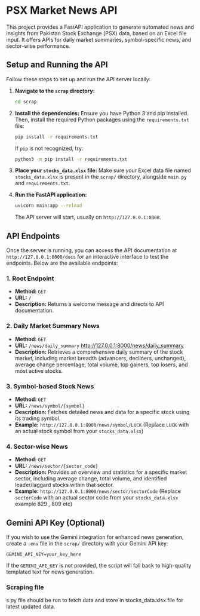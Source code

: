 # PSX Market News API

This project provides a FastAPI application to generate automated news and insights from Pakistan Stock Exchange (PSX) data, based on an Excel file input. It offers APIs for daily market summaries, symbol-specific news, and sector-wise performance.

## Setup and Running the API

Follow these steps to set up and run the API server locally:

1.  **Navigate to the `scrap` directory:**
    ```bash
    cd scrap
    ```

2.  **Install the dependencies:**
    Ensure you have Python 3 and pip installed. Then, install the required Python packages using the `requirements.txt` file:
    ```bash
    pip install -r requirements.txt
    ```
    If `pip` is not recognized, try:
    ```bash
    python3 -m pip install -r requirements.txt
    ```

3.  **Place your `stocks_data.xlsx` file:**
    Make sure your Excel data file named `stocks_data.xlsx` is present in the `scrap/` directory, alongside `main.py` and `requirements.txt`.

4.  **Run the FastAPI application:**
    ```bash
    uvicorn main:app --reload
    ```
    The API server will start, usually on `http://127.0.0.1:8000`.

## API Endpoints

Once the server is running, you can access the API documentation at `http://127.0.0.1:8000/docs` for an interactive interface to test the endpoints. Below are the available endpoints:

### 1. Root Endpoint
- **Method:** `GET`
- **URL:** `/`
- **Description:** Returns a welcome message and directs to API documentation.

### 2. Daily Market Summary News
- **Method:** `GET`
- **URL:** `/news/daily_summary`
http://127.0.0.1:8000/news/daily_summary
- **Description:** Retrieves a comprehensive daily summary of the stock market, including market breadth (advancers, decliners, unchanged), average change percentage, total volume, top gainers, top losers, and most active stocks.

### 3. Symbol-based Stock News
- **Method:** `GET`
- **URL:** `/news/symbol/{symbol}`
- **Description:** Fetches detailed news and data for a specific stock using its trading symbol.
- **Example:** `http://127.0.0.1:8000/news/symbol/LUCK` (Replace `LUCK` with an actual stock symbol from your `stocks_data.xlsx`)

### 4. Sector-wise News
- **Method:** `GET`
- **URL:** `/news/sector/{sector_code}`
- **Description:** Provides an overview and statistics for a specific market sector, including average change, total volume, and identified leader/laggard stocks within that sector.
- **Example:** `http://127.0.0.1:8000/news/sector/sectorCode` (Replace `sectorCode` with an actual sector code from your `stocks_data.xlsx` example 829 , 809 etc)

## Gemini API Key (Optional)

If you wish to use the Gemini integration for enhanced news generation, create a `.env` file in the `scrap/` directory with your Gemini API key:

```
GEMINI_API_KEY=your_key_here
```

If the `GEMINI_API_KEY` is not provided, the script will fall back to high-quality templated text for news generation.

### Scraping file
s.py file should be run to fetch data and store in stocks_data.xlsx file for latest updated data.
